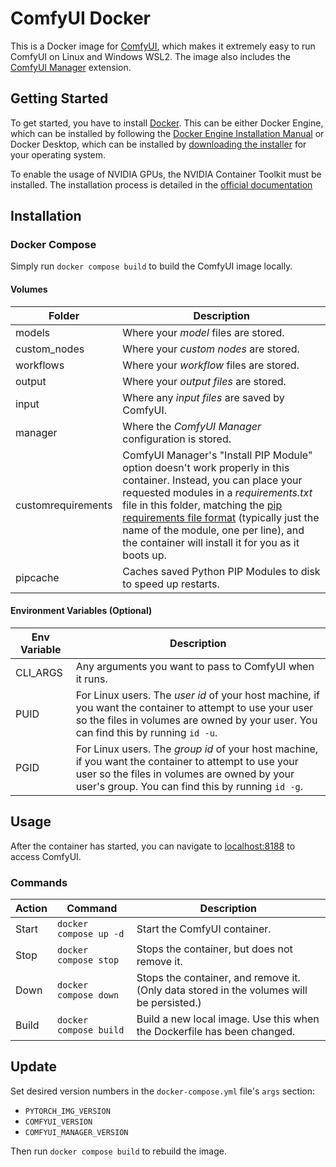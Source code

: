 # ComfyUI Docker

This is a Docker image for [ComfyUI](https://www.comfy.org/), which makes it extremely easy to run ComfyUI on Linux and Windows WSL2. The image also includes the [ComfyUI Manager](https://github.com/ltdrdata/ComfyUI-Manager) extension.

## Getting Started

To get started, you have to install [Docker](https://www.docker.com/). This can be either Docker Engine, which can be installed by following the [Docker Engine Installation Manual](https://docs.docker.com/engine/install/) or Docker Desktop, which can be installed by [downloading the installer](https://www.docker.com/products/docker-desktop/) for your operating system.

To enable the usage of NVIDIA GPUs, the NVIDIA Container Toolkit must be installed. The installation process is detailed in the [official documentation](https://docs.nvidia.com/datacenter/cloud-native/container-toolkit/latest/install-guide.html)

## Installation

### Docker Compose

Simply run `docker compose build` to build the ComfyUI image locally.

#### Volumes

| Folder             | Description                                          |
|--------------------|------------------------------------------------------|
| models             | Where your _model_ files are stored.                 |
| custom_nodes       | Where your _custom nodes_ are stored.                |
| workflows          | Where your _workflow_ files are stored.              |
| output             | Where your _output files_ are stored.                |
| input              | Where any _input files_ are saved by ComfyUI.        |
| manager            | Where the _ComfyUI Manager_ configuration is stored. |
| customrequirements | ComfyUI Manager's "Install PIP Module" option doesn't work properly in this container. Instead, you can place your requested modules in a _requirements.txt_ file in this folder, matching the [pip requirements file format](https://pip.pypa.io/en/stable/reference/requirements-file-format/) (typically just the name of the module, one per line), and the container will install it for you as it boots up. |
| pipcache           | Caches saved Python PIP Modules to disk to speed up restarts. |

#### Environment Variables (Optional)

| Env Variable   | Description                                             |
|----------------|---------------------------------------------------------|
| CLI_ARGS       | Any arguments you want to pass to ComfyUI when it runs. |
| PUID           | For Linux users. The _user id_ of your host machine, if you want the container to attempt to use your user so the files in volumes are owned by your user. You can find this by running `id -u`. |
| PGID           | For Linux users. The _group id_ of your host machine, if you want the container to attempt to use your user so the files in volumes are owned by your user's group. You can find this by running `id -g`. |

## Usage
After the container has started, you can navigate to [localhost:8188](http://localhost:8188) to access ComfyUI.

### Commands

| Action  | Command                  | Description                          |
|---------|--------------------------|--------------------------------------|
| Start   | `docker compose up -d`   | Start the ComfyUI container.         |
| Stop    | `docker compose stop`    | Stops the container, but does not remove it. |
| Down    | `docker compose down`   | Stops the container, and remove it. (Only data stored in the volumes will be persisted.) |
| Build   | `docker compose build` | Build a new local image. Use this when the Dockerfile has been changed. |

## Update

Set desired version numbers in the `docker-compose.yml` file's `args` section:
- `PYTORCH_IMG_VERSION`
- `COMFYUI_VERSION`
- `COMFYUI_MANAGER_VERSION`

Then run `docker compose build` to rebuild the image.
